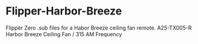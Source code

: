 # Flipper-Harbor-Breeze
Flipper Zero .sub files for a Habor Breeze ceiling fan remote.
A25-TX005-R Harbor Breeze Ceiling Fan / 315 AM Frequency 
